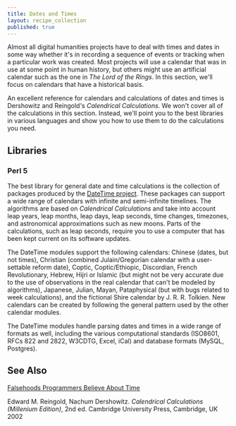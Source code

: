 ```yaml
---
title: Dates and Times
layout: recipe_collection
published: true
---
```

Almost all digital humanities projects have to deal with times and dates in some way whether it's in recording a sequence of events or tracking when a particular work was created. Most projects will use a calendar that was in use at some point in human history, but others might use an artificial calendar such as the one in _The Lord of the Rings_. In this section, we'll focus on calendars that have a historical basis.

An excellent reference for calendars and calculations of dates and times is Dershowitz and Reingold's _Calendrical Calculations_. We won't cover all of the calculations in this section. Instead, we'll point you to the best libraries in various languages and show you how to use them to do the calculations you need.

## Libraries

### Perl 5

The best library for general date and time calculations is the collection of packages produced by the [DateTime project](http://datetime.perl.org/). These packages can support a wide range of calendars with infinite and semi-infinite timelines. The algorithms are based on _Calendrical Calculations_ and take into account leap years, leap months, leap days, leap seconds, time changes, timezones, and astronomical approximations such as new moons. Parts of the calculations, such as leap seconds, require you to use a computer that has been kept current on its software updates.

The DateTime modules support the following calendars: Chinese (dates, but not times), Christian (combined Julain/Gregorian calendar with a user-settable reform date), Coptic, Coptic/Ethiopic, Discordian, French Revolutionary, Hebrew, Hijri or Islamic (but might not be very accurate due to the use of observations in the real calendar that can't be modeled by algorithms), Japanese, Julian, Mayan, Pataphysical (but with bugs related to week calculations), and the fictional Shire calendar by J. R. R. Tolkien. New calendars can be created by following the general pattern used by the other calendar modules.

The DateTime modules handle parsing dates and times in a wide range of formats as well, including the various computational standards (ISO8601, RFCs 822 and 2822, W3CDTG, Excel, iCal) and database formats (MySQL, Postgres).

## See Also

[Falsehoods Programmers Believe About Time](http://infiniteundo.com/post/25326999628/falsehoods-programmers-believe-about-time)

Edward M. Reingold, Nachum Dershowitz. _Calendrical Calculations (Millenium Edition)_, 2nd ed. Cambridge University Press, Cambridge, UK 2002
